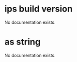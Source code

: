 # ips build version

No documentation exists.

# <ips build version> as string

No documentation exists.

